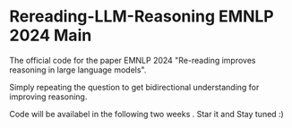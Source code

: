 # Rereading-LLM-Reasoning EMNLP 2024 Main 
The official code for the paper EMNLP 2024 "Re-reading improves reasoning in large language models". 

Simply repeating the question to get bidirectional understanding for improving reasoning.

Code will be availabel in the following two weeks . Star it and Stay tuned :) 
